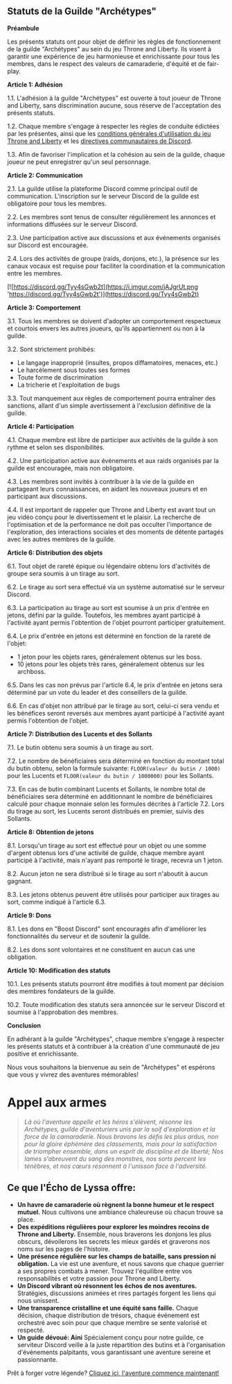 ## Statuts de la Guilde "Archétypes"

**Préambule**

Les présents statuts ont pour objet de définir les règles de fonctionnement de la guilde "Archétypes" au sein du jeu Throne and Liberty. Ils visent à garantir une expérience de jeu harmonieuse et enrichissante pour tous les membres, dans le respect des valeurs de camaraderie, d'équité et de fair-play.

**Article 1: Adhésion**

1.1. L'adhésion à la guilde "Archétypes" est ouverte à tout joueur de Throne and Liberty, sans discrimination aucune, sous réserve de l'acceptation des présents statuts.

1.2. Chaque membre s'engage à respecter les règles de conduite édictées par les présentes, ainsi que les [conditions générales d'utilisation du jeu Throne and Liberty](https://www.playthroneandliberty.com/fr-fr/legal) et les [directives communautaires de Discord](https://discord.com/guidelines).

1.3. Afin de favoriser l'implication et la cohésion au sein de la guilde, chaque joueur ne peut enregistrer qu'un seul personnage.

**Article 2: Communication**

2.1. La guilde utilise la plateforme Discord comme principal outil de communication. L'inscription sur le serveur Discord de la guilde est obligatoire pour tous les membres.

2.2. Les membres sont tenus de consulter régulièrement les annonces et informations diffusées sur le serveur Discord.

2.3. Une participation active aux discussions et aux événements organisés sur Discord est encouragée.

2.4. Lors des activités de groupe (raids, donjons, etc.), la présence sur les canaux vocaux est requise pour faciliter la coordination et la communication entre les membres.

[![https://discord.gg/Tyy4sGwb2t](https://i.imgur.com/jAJgrUt.png 'https://discord.gg/Tyy4sGwb2t')](https://discord.gg/Tyy4sGwb2t)

**Article 3: Comportement**

3.1. Tous les membres se doivent d'adopter un comportement respectueux et courtois envers les autres joueurs, qu'ils appartiennent ou non à la guilde.

3.2. Sont strictement prohibés:
  * Le langage inapproprié (insultes, propos diffamatoires, menaces, etc.)
  * Le harcèlement sous toutes ses formes
  * Toute forme de discrimination
  * La tricherie et l'exploitation de bugs

3.3. Tout manquement aux règles de comportement pourra entraîner des sanctions, allant d'un simple avertissement à l'exclusion définitive de la guilde.

**Article 4: Participation**

4.1. Chaque membre est libre de participer aux activités de la guilde à son rythme et selon ses disponibilités. 

4.2. Une participation active aux événements et aux raids organisés par la guilde est encouragée, mais non obligatoire.

4.3. Les membres sont invités à contribuer à la vie de la guilde en partageant leurs connaissances, en aidant les nouveaux joueurs et en participant aux discussions.

4.4. Il est important de rappeler que Throne and Liberty est avant tout un jeu vidéo conçu pour le divertissement et le plaisir. La recherche de l'optimisation et de la performance ne doit pas occulter l'importance de l'exploration, des interactions sociales et des moments de détente partagés avec les autres membres de la guilde.

**Article 6: Distribution des objets**

6.1. Tout objet de rareté épique ou légendaire obtenu lors d'activités de groupe sera soumis à un tirage au sort.

6.2. Le tirage au sort sera effectué via un système automatisé sur le serveur Discord.

6.3. La participation au tirage au sort est soumise à un prix d'entrée en jetons, défini par la guilde. Toutefois, les membres ayant participé à l'activité ayant permis l'obtention de l'objet pourront participer gratuitement.

6.4. Le prix d'entrée en jetons est déterminé en fonction de la rareté de l'objet:
  * 1 jeton pour les objets rares, généralement obtenus sur les boss.
  * 10 jetons pour les objets très rares, généralement obtenus sur les archboss.

6.5. Dans les cas non prévus par l'article 6.4, le prix d'entrée en jetons sera déterminé par un vote du leader et des conseillers de la guilde.

6.6. En cas d'objet non attribué par le tirage au sort, celui-ci sera vendu et les bénéfices seront reversés aux membres ayant participé à l'activité ayant permis l'obtention de l'objet.

**Article 7: Distribution des Lucents et des Sollants**

7.1. Le butin obtenu sera soumis à un tirage au sort.

7.2. Le nombre de bénéficiaires sera déterminé en fonction du montant total du butin obtenu, selon la formule suivante: `FLOOR(valeur du butin / 1000)` pour les Lucents et `FLOOR(valeur du butin / 1000000)` pour les Sollants.

7.3. En cas de butin combinant Lucents et Sollants, le nombre total de bénéficiaires sera déterminé en additionnant le nombre de bénéficiaires calculé pour chaque monnaie selon les formules décrites à l'article 7.2. Lors du tirage au sort, les Lucents seront distribués en premier, suivis des Sollants.

**Article 8: Obtention de jetons**

8.1. Lorsqu'un tirage au sort est effectué pour un objet ou une somme d'argent obtenus lors d'une activité de guilde, chaque membre ayant participé à l'activité, mais n'ayant pas remporté le tirage, recevra un 1 jeton.

8.2. Aucun jeton ne sera distribué si le tirage au sort n'aboutit à aucun gagnant.

8.3. Les jetons obtenus peuvent être utilisés pour participer aux tirages au sort, comme indiqué à l'article 6.3.

**Article 9: Dons**

8.1. Les dons en "Boost Discord" sont encouragés afin d'améliorer les fonctionnalités du serveur et de soutenir la guilde.

8.2. Les dons sont volontaires et ne constituent en aucun cas une obligation.

**Article 10: Modification des statuts**

10.1. Les présents statuts pourront être modifiés à tout moment par décision des membres fondateurs de la guilde.

10.2. Toute modification des statuts sera annoncée sur le serveur Discord et soumise à l'approbation des membres.

**Conclusion**

En adhérant à la guilde "Archétypes", chaque membre s'engage à respecter les présents statuts et à contribuer à la création d'une communauté de jeu positive et enrichissante. 

Nous vous souhaitons la bienvenue au sein de "Archétypes" et espérons que vous y vivrez des aventures mémorables!

# Appel aux armes

> *Là où l'aventure appelle et les héros s'élèvent, résonne les Archétypes, guilde d'aventuriers unis par la soif d'exploration et la force de la camaraderie. Nous bravons les défis les plus ardus, non pour la gloire éphémère des classements, mais pour la satisfaction de triompher ensemble, dans un esprit de discipline et de liberté; Nos lames s'abreuvent du sang des monstres, nos sorts percent les ténèbres, et nos cœurs résonnent à l'unisson face à l'adversité.*

## Ce que l'Écho de Lyssa offre:

* **Un havre de camaraderie où règnent la bonne humeur et le respect mutuel.** Nous cultivons une ambiance chaleureuse où chacun trouve sa place.
* **Des expéditions régulières pour explorer les moindres recoins de Throne and Liberty.** Ensemble, nous braverons les donjons les plus obscurs, dévoilerons les secrets les mieux gardés et graverons nos noms sur les pages de l'histoire.
* **Une présence régulière sur les champs de bataille, sans pression ni obligation.** La vie est une aventure, et nous savons que chaque guerrier a ses propres combats à mener. Trouvez l'équilibre entre vos responsabilités et votre passion pour Throne and Liberty. 
* **Un Discord vibrant où résonnent les échos de nos aventures.** Stratégies, discussions animées et rires partagés forgent les liens qui nous unissent.
* **Une transparence cristalline et une équité sans faille.** Chaque décision, chaque distribution de trésors, chaque événement est orchestré avec soin pour que chaque membre se sente valorisé et respecté.
* **Un guide dévoué: Aini** Spécialement conçu pour notre guilde, ce serviteur Discord veille à la juste répartition des butins et à l'organisation d'événements palpitants, vous garantissant une aventure sereine et passionnante.

Prêt à forger votre légende? [Cliquez ici, l'aventure commence maintenant!](https://docs.google.com/forms/d/e/1FAIpQLSdWLjavYvI79lxPbT5vnr-RBCI0G7ylQRt0hEow0-sD0BERAg/viewform?usp=sf_link)
